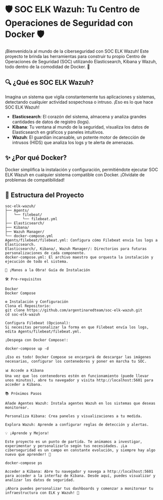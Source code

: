 # 🛡️ SOC ELK Wazuh: Tu Centro de Operaciones de Seguridad con Docker 🛡️

¡Bienvenido/a al mundo de la ciberseguridad con SOC ELK Wazuh! Este proyecto te brinda las herramientas para construir tu propio Centro de Operaciones de Seguridad (SOC) utilizando Elasticsearch, Kibana y Wazuh, todo dentro de la comodidad de Docker. 🚀

## 🔍 ¿Qué es SOC ELK Wazuh?

Imagina un sistema que vigila constantemente tus aplicaciones y sistemas, detectando cualquier actividad sospechosa o intruso. ¡Eso es lo que hace SOC ELK Wazuh!

- **Elasticsearch**: El corazón del sistema, almacena y analiza grandes cantidades de datos de registro (logs).
- **Kibana**: Tu ventana al mundo de la seguridad, visualiza los datos de Elasticsearch en gráficos y paneles intuitivos.
- **Wazuh**: El guardián incansable, un potente motor de detección de intrusos (HIDS) que analiza los logs y te alerta de amenazas.

## ✨ ¿Por qué Docker?

Docker simplifica la instalación y configuración, permitiéndote ejecutar SOC ELK Wazuh en cualquier sistema compatible con Docker. ¡Olvídate de problemas de compatibilidad!

## 📂 Estructura del Proyecto

```plaintext
soc-elk-wazuh/
├── Agents/
│   └── filebeat/
│       └── filebeat.yml
├── Elasticsearch/
├── Kibana/
├── Wazuh Manager/
└── docker-compose.yml
Agents/filebeat/filebeat.yml: Configura cómo Filebeat envía los logs a Elasticsearch.
Elasticsearch/, Kibana/, Wazuh Manager/: Directorios para futuras personalizaciones de cada componente.
docker-compose.yml: El archivo maestro que orquesta la instalación y ejecución de todo el sistema.

🚀 ¡Manos a la Obra! Guía de Instalación

🛠️ Pre-requisitos

Docker
Docker Compose

⚙️ Instalación y Configuración
Clona el Repositorio:
git clone https://github.com/argentinaredteam/soc-elk-wazuh.git
cd soc-elk-wazuh

Configura Filebeat (Opcional):
Si necesitas personalizar la forma en que Filebeat envía los logs, edita Agents/filebeat/filebeat.yml.

¡Despega con Docker Compose!:

docker-compose up -d

¡Eso es todo! Docker Compose se encargará de descargar las imágenes necesarias, configurar los contenedores y poner en marcha tu SOC.

📊 Accede a Kibana
Una vez que los contenedores estén en funcionamiento (puede llevar unos minutos), abre tu navegador y visita http://localhost:5601 para acceder a Kibana.

📚 Próximos Pasos

Añade Agentes Wazuh: Instala agentes Wazuh en los sistemas que deseas monitorear.

Personaliza Kibana: Crea paneles y visualizaciones a tu medida.

Explora Wazuh: Aprende a configurar reglas de detección y alertas.

💡 ¡Aprende y Mejora!

Este proyecto es un punto de partida. Te animamos a investigar, experimentar y personalizarlo según tus necesidades. ¡La ciberseguridad es un campo en constante evolución, y siempre hay algo nuevo que aprender! 💪

docker-compose ps

Acceder a Kibana: Abre tu navegador y navega a http://localhost:5601 para acceder a la interfaz de Kibana. Desde aquí, puedes visualizar y analizar los datos de seguridad.

¡Ahora puedes personalizar tus dashboards y comenzar a monitorear tu infraestructura con ELK y Wazuh! 🎉
